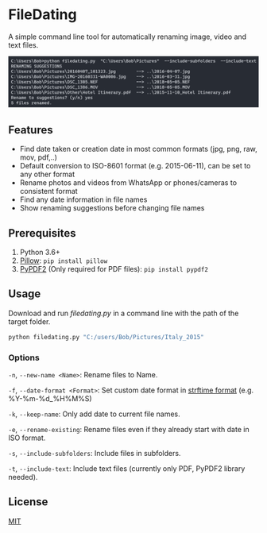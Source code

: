 # FileDating

A simple command line tool for automatically renaming image, video and text files.

![](filedating_example.png)
## Features

- Find date taken or creation date in most common formats (jpg, png, raw, mov, pdf,..)
- Default conversion to ISO-8601 format (e.g. 2015-06-11), can be set to any other format
- Rename photos and videos from WhatsApp or phones/cameras to consistent format
- Find any date information in file names
- Show renaming suggestions before changing file names

## Prerequisites

1. Python 3.6+
2. [Pillow](https://https://pillow.readthedocs.io/en/stable/installation.html): ```pip install pillow```
3. [PyPDF2](https://pypi.org/project/PyPDF2/) (Only required for PDF files): ```pip install pypdf2```

## Usage

Download and run *filedating.py* in a command line with the path of the target folder.

```bash
python filedating.py "C:/users/Bob/Pictures/Italy_2015"
```

### Options

```-n```, ```--new-name <Name>```: Rename files to Name.

```-f```, ```--date-format <Format>```: Set custom date format in [strftime format](https://docs.python.org/3/library/datetime.html#strftime-and-strptime-format-codes) (e.g. %Y-%m-%d_%H%M%S)

```-k```, ```--keep-name```: Only add date to current file names.

```-e```, ```--rename-existing```: Rename files even if they already start with date in ISO format.

```-s```, ```--include-subfolders```: Include files in subfolders.

```-t```, ```--include-text```: Include text files (currently only PDF, PyPDF2 library needed).

## License

[MIT](https://choosealicense.com/licenses/mit/)